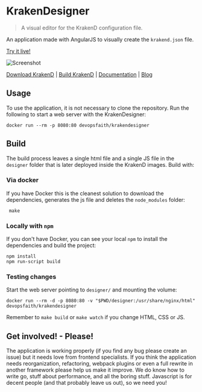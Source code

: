 # KrakenDesigner
> A visual editor for the KrakenD configuration file.

An application made with AngularJS to visually create the `krakend.json` file.

[Try it live!](http://designer.krakend.io)

![Screenshot](https://github.com/devopsfaith/krakendesigner/blob/master/media/screenshot.png?raw=true)

[Download KrakenD](http://www.krakend.io/download/) | [Build KrakenD](https://github.com/devopsfaith/krakend-ce) | [Documentation](http://www.krakend.io/docs/overview/introduction/) | [Blog](http://www.krakend.io/blog)

## Usage
To use the application, it is not necessary to clone the repository. Run the following to start a web server with the KrakenDesigner:

    docker run --rm -p 8080:80 devopsfaith/krakendesigner

## Build
The build process leaves a single html file and a single JS file in the `designer` folder that is later deployed inside the KrakenD images. Build with:

### Via docker
If you have Docker this is the cleanest solution to download the dependencies, generates the js file and deletes the `node_modules` folder:

     make

### Locally with `npm`
If you don't have Docker, you can see your local `npm` to install the dependencies and build the project:

	npm install
	npm run-script build

### Testing changes
Start the web server pointing to `designer/` and mounting the volume:

    docker run --rm -d -p 8080:80 -v "$PWD/designer:/usr/share/nginx/html" devopsfaith/krakendesigner

Remember to `make build` or `make watch` if you change HTML, CSS or JS.


## Get involved! - Please!
The application is working properly (if you find any bug please create an issue) but it needs love from frontend specialists. If you think the application needs reorganization, refactoring, webpack plugins or even a full rewrite in another framework please help us make it improve. We do know how to write go, stuff about performance, and all the boring stuff. Javascript is for decent people (and that probably leave us out), so we need you!
